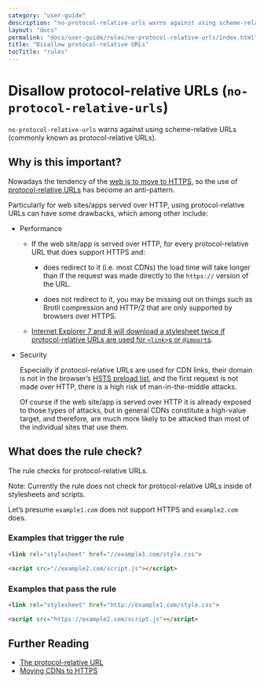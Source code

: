 ```yaml
---
category: "user-guide"
description: "no-protocol-relative-urls warns against using scheme-relative URLs(commonly known as protocol-relative URLs)."
layout: "docs"
permalink: "docs/user-guide/rules/no-protocol-relative-urls/index.html"
title: "Disallow protocol-relative URLs"
tocTitle: "rules"
---
```

# Disallow protocol-relative URLs (`no-protocol-relative-urls`)

`no-protocol-relative-urls` warns against using scheme-relative URLs
(commonly known as protocol-relative URLs).

## Why is this important?

Nowadays the tendency of the [web is to move to HTTPS][https only web],
so the use of [protocol-relative URLs][protocol-relative urls] has
become an anti-pattern.

Particularly for web sites/apps served over HTTP, using protocol-relative
URLs can have some drawbacks, which among other include:

* Performance

  * If the web site/app is served over HTTP, for every
    protocol-relative URL that does support HTTPS and:

    * does redirect to it (i.e. most CDNs) the load time will take
      longer than if the request was made directly to the `https://`
      version of the URL.

    * does not redirect to it, you may be missing out on things
      such as Brotli compression and HTTP/2 that are only supported
      by browsers over HTTPS.

  * [Internet Explorer 7 and 8 will download a stylesheet twice if
    protocol-relative URLs are used for `<link>`s or `@import`s][ie issue].

* Security

  Especially if protocol-relative URLs are used for CDN links, their
  domain is not in the browser’s [HSTS preload list][hsts preload list],
  and the first request is not made over HTTP, there is a high risk
  of man-in-the-middle attacks.

  Of course if the web site/app is served over HTTP it is already
  exposed to those types of attacks, but in general CDNs constitute
  a high-value target, and therefore, are much more likely to be
  attacked than most of the individual sites that use them.

## What does the rule check?

The rule checks for protocol-relative URLs.

Note: Currently the rule does not check for protocol-relative URLs
inside of stylesheets and scripts.

Let’s presume `example1.com` does not support HTTPS and `example2.com`
does.

### Examples that **trigger** the rule

```html
<link rel="stylesheet" href="//example1.com/style.css">
```

```html
<script src="//example2.com/script.js"></script>
```

### Examples that **pass** the rule

```html
<link rel="stylesheet" href="http://example1.com/style.css">
```

```html
<script src="https://example2.com/script.js"></script>
```

## Further Reading

* [The protocol-relative URL][protocol-relative urls]
* [Moving CDNs to HTTPS](https://github.com/konklone/cdns-to-https#readme)

<!-- Link labels: -->

[hsts preload list]: https://hstspreload.org
[https only web]: https://w3ctag.github.io/web-https/#h-motivating-a-secure-web
[ie issue]: https://www.stevesouders.com/blog/2010/02/10/5a-missing-schema-double-download/
[protocol-relative urls]: https://www.paulirish.com/2010/the-protocol-relative-url/
